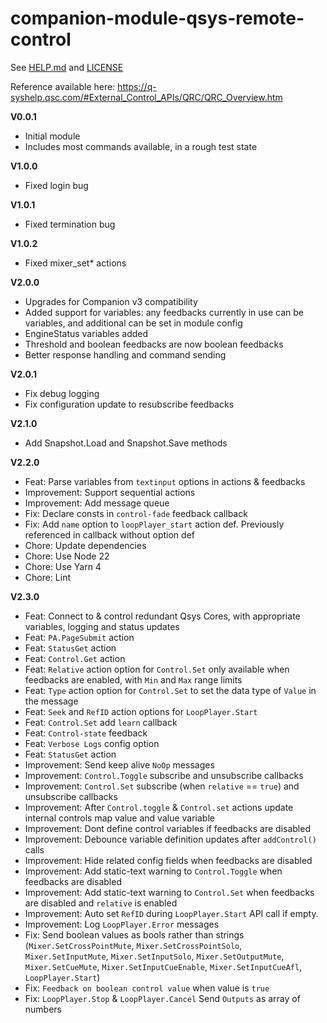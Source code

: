 # companion-module-qsys-remote-control

See [HELP.md](./companion/HELP.md) and [LICENSE](./LICENSE)

Reference available here: https://q-syshelp.qsc.com/#External_Control_APIs/QRC/QRC_Overview.htm

**V0.0.1**

- Initial module
- Includes most commands available, in a rough test state

**V1.0.0**

- Fixed login bug

**V1.0.1**

- Fixed termination bug

**V1.0.2**

- Fixed mixer_set\* actions

**V2.0.0**

- Upgrades for Companion v3 compatibility
- Added support for variables: any feedbacks currently in use can be variables, and additional can be set in module config
- EngineStatus variables added
- Threshold and boolean feedbacks are now boolean feedbacks
- Better response handling and command sending

**V2.0.1**

- Fix debug logging
- Fix configuration update to resubscribe feedbacks

**V2.1.0**

- Add Snapshot.Load and Snapshot.Save methods

**V2.2.0**

- Feat: Parse variables from `textinput` options in actions & feedbacks
- Improvement: Support sequential actions
- Improvement: Add message queue
- Fix: Declare consts in `control-fade` feedback callback
- Fix: Add `name` option to `loopPlayer_start` action def. Previously referenced in callback without option def
- Chore: Update dependencies
- Chore: Use Node 22
- Chore: Use Yarn 4
- Chore: Lint

**V2.3.0**

- Feat: Connect to & control redundant Qsys Cores, with appropriate variables, logging and status updates
- Feat: `PA.PageSubmit` action
- Feat: `StatusGet` action
- Feat: `Control.Get` action
- Feat: `Relative` action option for `Control.Set` only available when feedbacks are enabled, with `Min` and `Max` range limits
- Feat: `Type` action option for `Control.Set` to set the data type of `Value` in the message
- Feat: `Seek` and `RefID` action options for `LoopPlayer.Start`
- Feat: `Control.Set` add `learn` callback
- Feat: `Control-state` feedback
- Feat: `Verbose Logs` config option
- Feat: `StatusGet` action
- Improvement: Send keep alive `NoOp` messages
- Improvement: `Control.Toggle` subscribe and unsubscribe callbacks
- Improvement: `Control.Set` subscribe (when `relative` == `true`) and unsubscribe callbacks
- Improvement: After `Control.toggle` & `Control.set` actions update internal controls map value and value variable
- Improvement: Dont define control variables if feedbacks are disabled
- Improvement: Debounce variable definition updates after `addControl()` calls
- Improvement: Hide related config fields when feedbacks are disabled
- Improvement: Add static-text warning to `Control.Toggle` when feedbacks are disabled
- Improvement: Add static-text warning to `Control.Set` when feedbacks are disabled and `relative` is enabled
- Improvement: Auto set `RefID` during `LoopPlayer.Start` API call if empty.
- Improvement: Log `LoopPlayer.Error` messages
- Fix: Send boolean values as bools rather than strings (`Mixer.SetCrossPointMute`, `Mixer.SetCrossPointSolo`, `Mixer.SetInputMute`, `Mixer.SetInputSolo`, `Mixer.SetOutputMute`, `Mixer.SetCueMute`, `Mixer.SetInputCueEnable`, `Mixer.SetInputCueAfl`, `LoopPlayer.Start`)
- Fix: `Feedback on boolean control value` when value is `true`
- Fix: `LoopPlayer.Stop` & `LoopPlayer.Cancel` Send `Outputs` as array of numbers 
